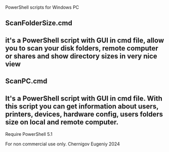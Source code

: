 
PowerShell scripts for Windows PC

ScanFolderSize.cmd 
----------------------------------------------------------------------------------------------------------
it's a PowerShell script with GUI in cmd file, allow you to scan your disk folders, 
remote computer or shares and show directory sizes in very nice view 
----------------------------------------------------------------------------------------------------------


ScanPC.cmd 
----------------------------------------------------------------------------------------------------------
It's a PowerShell script with GUI in cmd file. With this script you can get information about
users, printers, devices, hardware config, users folders size on local and remote computer.
----------------------------------------------------------------------------------------------------------

Require PowerShell 5.1

For non commercial use only. 
Chernigov Eugeniy 2024
